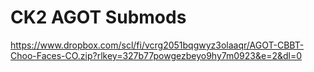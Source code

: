 # CK2 AGOT Submods
https://www.dropbox.com/scl/fi/vcrg2051bqgwyz3olaaqr/AGOT-CBBT-Choo-Faces-CO.zip?rlkey=327b77powgezbeyo9hy7m0923&e=2&dl=0
